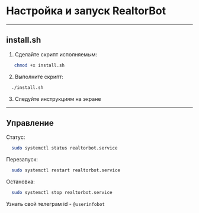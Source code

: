 # Настройка и запуск RealtorBot
---

## install.sh
1. Сделайте скрипт исполняемым:
```bash
   chmod +x install.sh
```
2. Выполните скрипт:
```bash
  ./install.sh
```
3. Следуйте инструкциям на экране

---

## Управление

Статус:
```bash
  sudo systemctl status realtorbot.service
```
Перезапуск:
```bash
  sudo systemctl restart realtorbot.service
```
Остановка:
```bash
  sudo systemctl stop realtorbot.service
```

Узнать свой телеграм id - ```@userinfobot```
